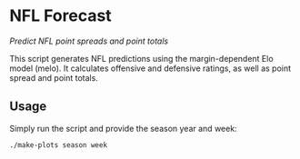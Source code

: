 NFL Forecast
============

*Predict NFL point spreads and point totals*

This script generates NFL predictions using the margin-dependent Elo model (melo). It calculates offensive and defensive ratings, as well as point spread and point totals.


Usage
-----

Simply run the script and provide the season year and week:
```
./make-plots season week
```

